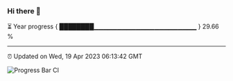 ### Hi there 👋

⏳ Year progress { ████████▁▁▁▁▁▁▁▁▁▁▁▁▁▁▁▁▁▁▁▁▁▁ } 29.66 %

---

⏰ Updated on Wed, 19 Apr 2023 06:13:42 GMT

![Progress Bar CI](https://github.com/liununu/liununu/workflows/Progress%20Bar%20CI/badge.svg)
